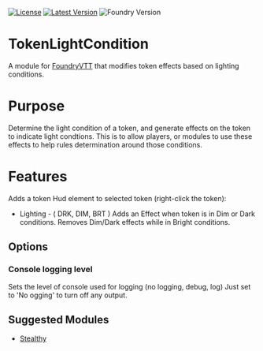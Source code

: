 [![License](https://img.shields.io/github/license/frstrm/tokenlightcondition?label=License)](LICENSE)
[![Latest Version](https://img.shields.io/github/v/release/frstrm/tokenlightcondition?display_name=tag&sort=semver&label=Latest%20Version)](https://github.com/frstrm/tokenlightcondition/releases/latest)
![Foundry Version](https://img.shields.io/endpoint?url=https://foundryshields.com/version?url=https%3A%2F%2Fraw.githubusercontent.com%2Ffrstrm%2Ftokenlightcondition%2Fmain%2Fmodule.json)

# TokenLightCondition

A module for <a href="https://foundryvtt.com/">FoundryVTT</a> that modifies token effects based on lighting conditions.

# Purpose

Determine the light condition of a token, and generate effects on the token to indicate light condtions.
This is to allow players, or modules to use these effects to help rules determination around those conditions.

# Features

Adds a token Hud element to selected token (right-click the token):
* Lighting - ( DRK, DIM, BRT )
Adds an Effect when token is in Dim or Dark conditions.
Removes Dim/Dark effects while in Bright conditions.

## Options

### **Console logging level**
Sets the level of console used for logging (no logging, debug, log)
Just set to 'No ogging' to turn off any output.

## Suggested Modules
* [Stealthy](https://foundryvtt.com/packages/stealthy)

